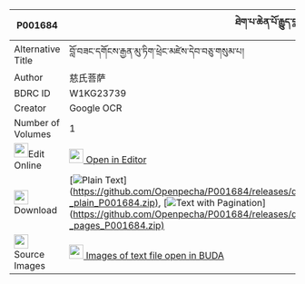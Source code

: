 |P001684|ཐེག་པ་ཆེན་པོ་རྒྱུད་བླ་མའི་ཊཱིཀྐ 
| --- | --- 
|Alternative Title |བློ་བཟང་དགོངས་རྒྱན་མུ་ཏིག་ཕྲེང་མཛེས་དེབ་བཅུ་གསུམ་པ།
|Author| 慈氏菩萨
|BDRC ID | W1KG23739
|Creator | Google OCR
|Number of Volumes| 1
|<img width="25" src="https://img.icons8.com/color/25/000000/edit-property.png">Edit Online| [<img width="25" src="https://avatars.githubusercontent.com/u/45091458?s=200&v=4"> Open in Editor](http://editor.openpecha.org/P001684)
|<img width="25" src="https://img.icons8.com/fluent/48/000000/download-2.png"/>  Download | [![](https://img.icons8.com/color/20/000000/txt.png)Plain Text](https://github.com/Openpecha/P001684/releases/download/v1/tekpa_chenpo_gyulama_i_tikka(?_plain_P001684.zip), [![](https://img.icons8.com/color/20/000000/txt.png)Text with Pagination](https://github.com/Openpecha/P001684/releases/download/v1/tekpa_chenpo_gyulama_i_tikka(?_pages_P001684.zip)
|<img width="25" src="https://img.icons8.com/plasticine/100/000000/pictures-folder.png"/>  Source Images | [<img width="25" src="https://library.bdrc.io/icons/BUDA-small.svg"> Images of text file open in BUDA](https://library.bdrc.io/show/bdr:W1KG23739)